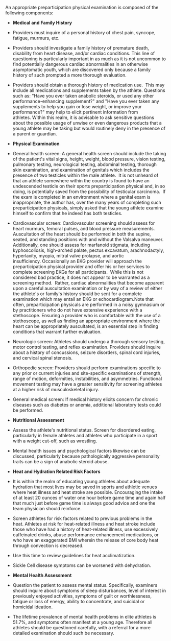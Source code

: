An appropriate preparticipation physical examination is composed of the following components:

- **Medical and Family History**
- Providers must inquire of a personal history of chest pain, syncope, fatigue, murmurs, etc.
- Providers should investigate a family history of premature death, disability from heart disease, and/or cardiac conditions. This line of questioning is particularly important in as much as it is not uncommon to find potentially dangerous cardiac abnormalities in an otherwise asymptomatic youth, which are discovered only because a family history of such prompted a more thorough evaluation.
- Providers should obtain a thorough history of medication use.  This may include all medications and supplements taken by the athlete. Questions such as: "Have you ever taken anabolic steroids, or used any other performance-enhancing supplement?" and "Have you ever taken any supplements to help you gain or lose weight, or improve your performance?" may help to elicit pertinent information from athletes. Within this realm, it is advisable to ask sensitive questions about the possible usage of unwise or even dangerous products that a young athlete may be taking but would routinely deny in the presence of a parent or guardian.

- **Physical Examination**
- General health screen: A general health screen should include the taking of the patient's vital signs, height, weight, blood pressure, vision testing, pulmonary testing, neurological testing, abdominal testing, thorough skin examination, and examination of genitals which includes the presence of two testicles within the male athlete.  It is not unheard of that an athlete somewhere within the country is found to have an undescended testicle on their sports preparticipation physical and, in so doing, is potentially saved from the possibility of testicular carcinoma.  If the exam is completed in an environment where a genital exam is inappropriate, the author has, over the many years of completing such preparticipation physicals, simply asked that the young athlete examine himself to confirm that he indeed has both testicles.
- Cardiovascular screen: Cardiovascular screening should assess for heart murmurs, femoral pulses, and blood pressure measurements. Auscultation of the heart should be performed in both the supine, seated, and standing positions with and without the Valsalva maneuver.  Additionally, one should assess for marfanoid stigmata, including kyphoscoliosis, high-arched palate, pectus excavatum, arachnodactyly, hyperlaxity, myopia, mitral valve prolapse, and aortic insufficiency. Occasionally an EKG provider will approach the preparticipation physical provider and offer his or her services to complete screening EKGs for all participants.  While this is not considered bad practice, it does not appear to be warranted as a screening method.  Rather, cardiac abnormalities that become apparent upon a careful auscultation examination or by way of a review of either the athlete's or family's history should be sent for a complete examination which may entail an EKG or echocardiogram.Note that often, preparticipation physicals are performed in a noisy gymnasium or by practitioners who do not have extensive experience with a stethoscope. Ensuring a provider who is comfortable with the use of a stethoscope, as well as finding an appropriate environment where the heart can be appropriately auscultated, is an essential step in finding conditions that warrant further evaluation.
- Neurologic screen: Athletes should undergo a thorough sensory testing, motor control testing, and reflex examination. Providers should inquire about a history of concussions, seizure disorders, spinal cord injuries, and cervical spinal stenosis.
- Orthopedic screen: Providers should perform examinations specific to any prior or current injuries and site-specific examinations of strength, range of motion, deformities, instabilities, and asymmetries. Functional movement testing may have a greater sensitivity for screening athletes at a higher risk of musculoskeletal injury.
- General medical screen: If medical history elicits concern for chronic diseases such as diabetes or anemia, additional laboratory tests could be performed.

- **Nutritional Assessment**
- Assess the athlete's nutritional status. Screen for disordered eating, particularly in female athletes and athletes who participate in a sport with a weight cut-off, such as wrestling. 
- Mental health issues and psychological factors likewise can be discussed, particularly because pathologically aggressive personality traits can be a sign of anabolic steroid abuse.

- **Heat and Hydration Related Risk Factors**
- It is within the realm of educating young athletes about adequate hydration that most lives may be saved in sports and athletic venues where heat illness and heat stroke are possible. Encouraging the intake of at least 20 ounces of water one hour before game time and again half that much just before game time is always good advice and one the team physician should reinforce.
- Screen athletes for risk factors related to previous problems in the heat. Athletes at risk for heat-related illness and heat stroke include those who have had a history of heat-related illness, use excessively caffeinated drinks, abuse performance enhancement medications, or who have an exaggerated BMI wherein the release of core body heat through convection is decreased.
- Use this time to review guidelines for heat acclimatization.
- Sickle Cell disease symptoms can be worsened with dehydration.

- **Mental Health Assessment**
- Question the patient to assess mental status. Specifically, examiners should inquire about symptoms of sleep disturbances, level of interest in previously enjoyed activities, symptoms of guilt or worthlessness, fatigue or loss of energy, ability to concentrate, and suicidal or homicidal ideation. 
- The lifetime prevalence of mental health problems in elite athletes is 51.7%, and symptoms often manifest at a young age. Therefore all athletes should be questioned carefully, with a referral for a more detailed examination should such be necessary.